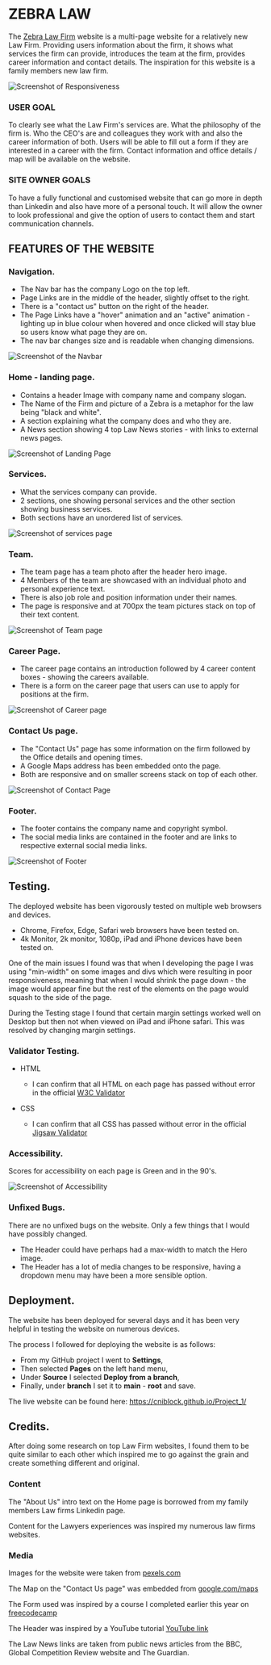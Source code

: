 # ZEBRA LAW   

The [Zebra Law Firm](https://cniblock.github.io/Project_1/index.html) website is a multi-page website for a relatively new Law Firm.
Providing users information about the firm, it shows what services the firm can provide, introduces the team at the firm, provides career information and contact details.
The inspiration for this website is a family members new law firm.

![Screenshot of Responsiveness](readme-images/responsive.jpg)

### USER GOAL
To clearly see what the Law Firm's services are.
What the philosophy of the firm is.
Who the CEO's are and colleagues they work with and also the career information of both.
Users will be able to fill out a form if they are interested in a career with the firm.
Contact information and office details / map will be available on the website.

### SITE OWNER GOALS
To have a fully functional and customised website that can go more in depth than Linkedin and also have more of a personal touch.
It will allow the owner to look professional and give the option of users to contact them and start communication channels.

## FEATURES OF THE WEBSITE

### Navigation.

* The Nav bar has the company Logo on the top left.
* Page Links are in the middle of the header, slightly offset to the right.
* There is a "contact us" button on the right of the header.
* The Page Links have a "hover" animation and an "active" animation - lighting up in blue colour when hovered and once clicked will stay blue so users know what page they are on.
* The nav bar changes size and is readable when changing dimensions.

![Screenshot of the Navbar](readme-images/navabr.jpg)

### Home - landing page.

* Contains a header Image with company name and company slogan.
* The Name of the Firm and picture of a Zebra is a metaphor for the law being "black and white".
* A section explaining what the company does and who they are.
* A News section showing 4 top Law News stories - with links to external news pages.

![Screenshot of Landing Page](readme-images/landingpage.jpg)

### Services. 

* What the services company can provide.
* 2 sections, one showing personal services and the other section showing business services.
* Both sections have an unordered list of services. 

![Screenshot of services page](readme-images/services-readme.jpg)

### Team.

* The team page has a team photo after the header hero image.
* 4 Members of the team are showcased with an individual photo and personal experience text.
* There is also job role and position information under their names.
* The page is responsive and at 700px the team pictures stack on top of their text content.

![Screenshot of Team page](readme-images/team-readme.jpg)

### Career Page. 

* The career page contains an introduction followed by 4 career content boxes - showing the careers available.
* There is a form on the career page that users can use to apply for positions at the firm.

![Screenshot of Career page](readme-images/career-readme.jpg)

### Contact Us page.

* The "Contact Us" page has some information on the firm followed by the Office details and opening times.
* A Google Maps address has been embedded onto the page.
* Both are responsive and on smaller screens stack on top of each other.

![Screenshot of Contact Page](readme-images/contact-readme.jpg)

### Footer.

* The footer contains the company name and copyright symbol.
* The social media links are contained in the footer and are links to respective external social media links.

![Screenshot of Footer](readme-images/footer-readme.jpg)

## Testing.

The deployed website has been vigorously tested on multiple web browsers and devices.

* Chrome, Firefox, Edge, Safari web browsers have been tested on.
* 4k Monitor, 2k monitor, 1080p, iPad and iPhone devices have been tested on.

One of the main issues I found was that when I developing the page I was using "min-width" on some images and divs which were resulting in poor responsiveness, meaning that when I would shrink the page down - the image would appear fine but the rest of the elements on the page would squash to the side of the page.

During the Testing stage I found that certain margin settings worked well on Desktop but then not when viewed on iPad and iPhone safari. This was resolved by changing margin settings.

### Validator Testing.

* HTML
  *  I can confirm that all HTML on each page has passed without error in the official [W3C Validator](https://validator.w3.org/#validate_by_input)

* CSS
  *  I can confirm that all CSS has passed without error in the official [Jigsaw Validator](https://jigsaw.w3.org/css-validator/#validate_by_input)

### Accessibility. 

Scores for accessibility on each page is Green and in the 90's.

![Screenshot of Accessibility](readme-images/lighthouse-readme.jpg)

### Unfixed Bugs.

There are no unfixed bugs on the website. 
Only a few things that I would have possibly changed.

* The Header could have perhaps had a max-width to match the Hero image.
* The Header has a lot of media changes to be responsive, having a dropdown menu may have been a more sensible option.

## Deployment.

The website has been deployed for several days and it has been very helpful in testing the website on numerous devices.

The process I followed for deploying the website is as follows:

* From my GitHub project I went to **Settings**,
* Then selected **Pages** on the left hand menu,
* Under **Source** I selected **Deploy from a branch**,
* Finally, under **branch** I set it to **main** - **root** and save.

The live website can be found here: <https://cniblock.github.io/Project_1/>

## Credits.

After doing some research on top Law Firm websites, I found them to be quite similar to each other which inspired me to go against the grain and create something different and original.

### Content

The "About Us" intro text on the Home page is borrowed from my family members Law firms Linkedin page.

Content for the Lawyers experiences was inspired my numerous law firms websites.

### Media

Images for the website were taken from [pexels.com](https://www.pexels.com/)

The Map on the "Contact Us page" was embedded from [google.com/maps](https://www.google.com/maps)

The Form used was inspired by a course I completed earlier this year on [freecodecamp](https://www.freecodecamp.org/)

The Header was inspired by a YouTube tutorial [YouTube link](https://youtu.be/PwWHL3RyQgk?si=2ZGA53n5SSJEHl-q)

The Law News links are taken from public news articles from the BBC, Global Competition Review website and The Guardian. 
